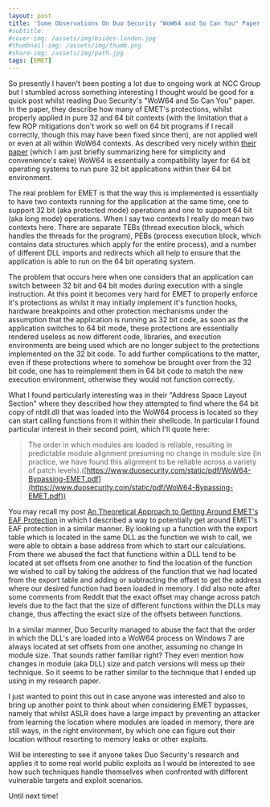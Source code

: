 ```yaml
---
layout: post
title: 'Some Observations On Duo Security "WoW64 and So Can You" Paper'
#subtitle: 
#cover-img: /assets/img/bsides-london.jpg
#thumbnail-img: /assets/img/thumb.png
#share-img: /assets/img/path.jpg
tags: [EMET]
---
```


So presently I haven't been posting a lot due to ongoing work at NCC Group but I stumbled across something interesting I thought would be good for a quick post whilst reading Duo Security's "WoW64 and So Can You" paper. In the paper, they describe how many of EMET's protections, whilst properly applied in pure 32 and 64 bit contexts (with the limitation that a few ROP mitigations don't work so well on 64 bit programs if I recall correctly, though this may have been fixed since then), are not applied well or even at all within WoW64 contexts. As described very nicely within [their paper](https://www.duosecurity.com/static/pdf/WoW64-Bypassing-EMET.pdf) (which I am just briefly summarizing here for simplicity and convenience's sake) WoW64 is essentially a compatibility layer for 64 bit operating systems to run pure 32 bit applications within their 64 bit environment.

The real problem for EMET is that the way this is implemented is essentially to have two contexts running for the application at the same time, one to support 32 bit (aka protected mode) operations and one to support 64 bit (aka long mode) operations. When I say two contexts I really do mean two contexts here. There are separate TEBs (thread execution block, which handles the threads for the program), PEBs (process execution block, which contains data structures which apply for the entire process), and a number of different DLL imports and redirects which all help to ensure that the application is able to run on the 64 bit operating system.

The problem that occurs here when one considers that an application can switch between 32 bit and 64 bit modes during execution with a single instruction. At this point it becomes very hard for EMET to properly enforce it's protections as whilst it may initially implement it's function hooks, hardware breakpoints and other protection mechanisms under the assumption that the application is running as 32 bit code, as soon as the application switches to 64 bit mode, these protections are essentially rendered useless as now different code, libraries, and execution environments are being used which are no longer subject to the protections implemented on the 32 bit code. To add further complications to the matter, even if these protections where to somehow be brought over from the 32 bit code, one has to reimplement them in 64 bit code to match the new execution environment, otherwise they would not function correctly.

What I found particularly interesting was in their "Address Space Layout Section" where they described how they attempted to find where the 64 bit copy of ntdll.dll that was loaded into the WoW64 process is located so they can start calling functions from it within their shellcode. In particular I found particular interest in their second point, which I'll quote here:

> The order in which modules are loaded is reliable, resulting in predictable module alignment presuming no change in module size (in practice, we have found this alignment to be reliable across a variety of patch levels).([https://www.duosecurity.com/static/pdf/WoW64-Bypassing-EMET.pdf](https://www.duosecurity.com/static/pdf/WoW64-Bypassing-EMET.pdf))

You may recall my post [An Theoretical Approach to Getting Around EMET's EAF Protection](https://tekwizz123.blogspot.com/2015/01/bypassing-emets-eaf-protection-slightly.html) in which I described a way to potentially get around EMET's EAF protection in a similar manner. By looking up a function with the export table which is located in the same DLL as the function we wish to call, we were able to obtain a base address from which to start our calculations. From there we abused the fact that functions within a DLL tend to be located at set offsets from one another to find the location of the function we wished to call by taking the address of the function that we had located from the export table and adding or subtracting the offset to get the address where our desired function had been loaded in memory. I did also note after some comments from Reddit that the exact offset may change across patch levels due to the fact that the size of different functions within the DLLs may change, thus affecting the exact size of the offsets between functions.

In a similar manner, Duo Security managed to abuse the fact that the order in which the DLL's are loaded into a WoW64 process on Windows 7 are always located at set offsets from one another, assuming no change in module size. That sounds rather familiar right? They even mention how changes in module (aka DLL) size and patch versions will mess up their technique. So it seems to be rather similar to the technique that I ended up using in my research paper.

I just wanted to point this out in case anyone was interested and also to bring up another point to think about when considering EMET bypasses, namely that whilst ASLR does have a large impact by preventing an attacker from learning the location where modules are loaded in memory, there are still ways, in the right environment, by which one can figure out their location without resorting to memory leaks or other exploits.

Will be interesting to see if anyone takes Duo Security's research and applies it to some real world public exploits as I would be interested to see how such techniques handle themselves when confronted with different vulnerable targets and exploit scenarios.

Until next time!